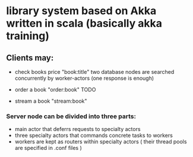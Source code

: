 # library system based on Akka written in scala (basically akka training)

## Clients may:
- check books price "book:title"
  two database nodes are searched concurrently by worker-actors (one response is enough)
  
- order a book "order:book"
  TODO
  
- stream a book "stream:book"

### Server node can be divided into three parts:
- main actor that deferrs requests to specialty actors
- three specialty actors that commands concrete tasks to workers
- workers are kept as routers within specialty actors ( their thread pools are specified in .conf files ) 
